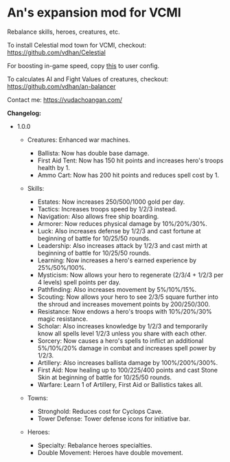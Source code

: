 # An's expansion mod for VCMI

Rebalance skills, heroes, creatures, etc.

To install Celestial mod town for VCMI, checkout: https://github.com/vdhan/Celestial

For boosting in-game speed, copy [this](https://gist.github.com/vdhan/faccba8ff97b6cebcc3ee0c9c379e020) to user config.

To calculates AI and Fight Values of creatures, checkout: https://github.com/vdhan/an-balancer

Contact me: https://vudachoangan.com/

**Changelog:**

- 1.0.0
  * Creatures: Enhanced war machines.
    + Ballista: Now has double base damage.
    + First Aid Tent: Now has 150 hit points and increases hero's troops health by 1.
    + Ammo Cart: Now has 200 hit points and reduces spell cost by 1.

  * Skills:
    + Estates: Now increases 250/500/1000 gold per day.
    + Tactics: Increases troops speed by 1/2/3 instead.
    + Navigation: Also allows free ship boarding.
    + Armorer: Now reduces physical damage by 10%/20%/30%.
    + Luck: Also increases defense by 1/2/3 and cast fortune at beginning of battle for 10/25/50 rounds.
    + Leadership: Also increases attack by 1/2/3 and cast mirth at beginning of battle for 10/25/50 rounds.
    + Learning: Now increases a hero's earned experience by 25%/50%/100%.
    + Mysticism: Now allows your hero to regenerate (2/3/4 + 1/2/3 per 4 levels) spell points per day.
    + Pathfinding: Also increases movement by 5%/10%/15%.
    + Scouting: Now allows your hero to see 2/3/5 square further into the shroud and increases movement points by 200/250/300.
    + Resistance: Now endows a hero's troops with 10%/20%/30% magic resistance.
    + Scholar: Also increases knowledge by 1/2/3 and temporarily know all spells level 1/2/3 unless you share with each other.
    + Sorcery: Now causes a hero's spells to inflict an additional 5%/10%/20% damage in combat and increases spell power by 1/2/3.
    + Artillery: Also increases ballista damage by 100%/200%/300%.
    + First Aid: Now healing up to 100/225/400 points and cast Stone Skin at beginning of battle for 10/25/50 rounds.
    + Warfare: Learn 1 of Artillery, First Aid or Ballistics takes all.

  * Towns:
    + Stronghold: Reduces cost for Cyclops Cave.
    + Tower Defense: Tower defense icons for initiative bar.

  * Heroes:
    + Specialty: Rebalance heroes specialties.
    + Double Movement: Heroes have double movement.